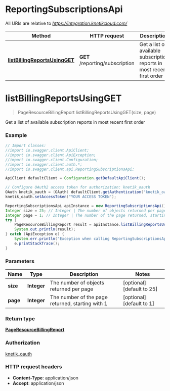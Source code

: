 # ReportingSubscriptionsApi

All URIs are relative to *https://integration.knetikcloud.com/*

Method | HTTP request | Description
------------- | ------------- | -------------
[**listBillingReportsUsingGET**](ReportingSubscriptionsApi.md#listBillingReportsUsingGET) | **GET** /reporting/subscription | Get a list of available subscription reports in most recent first order


<a name="listBillingReportsUsingGET"></a>
# **listBillingReportsUsingGET**
> PageResourceBillingReport listBillingReportsUsingGET(size, page)

Get a list of available subscription reports in most recent first order

### Example
```java
// Import classes:
//import io.swagger.client.ApiClient;
//import io.swagger.client.ApiException;
//import io.swagger.client.Configuration;
//import io.swagger.client.auth.*;
//import io.swagger.client.api.ReportingSubscriptionsApi;

ApiClient defaultClient = Configuration.getDefaultApiClient();

// Configure OAuth2 access token for authorization: knetik_oauth
OAuth knetik_oauth = (OAuth) defaultClient.getAuthentication("knetik_oauth");
knetik_oauth.setAccessToken("YOUR ACCESS TOKEN");

ReportingSubscriptionsApi apiInstance = new ReportingSubscriptionsApi();
Integer size = 25; // Integer | The number of objects returned per page
Integer page = 1; // Integer | The number of the page returned, starting with 1
try {
    PageResourceBillingReport result = apiInstance.listBillingReportsUsingGET(size, page);
    System.out.println(result);
} catch (ApiException e) {
    System.err.println("Exception when calling ReportingSubscriptionsApi#listBillingReportsUsingGET");
    e.printStackTrace();
}
```

### Parameters

Name | Type | Description  | Notes
------------- | ------------- | ------------- | -------------
 **size** | **Integer**| The number of objects returned per page | [optional] [default to 25]
 **page** | **Integer**| The number of the page returned, starting with 1 | [optional] [default to 1]

### Return type

[**PageResourceBillingReport**](PageResourceBillingReport.md)

### Authorization

[knetik_oauth](../README.md#knetik_oauth)

### HTTP request headers

 - **Content-Type**: application/json
 - **Accept**: application/json

